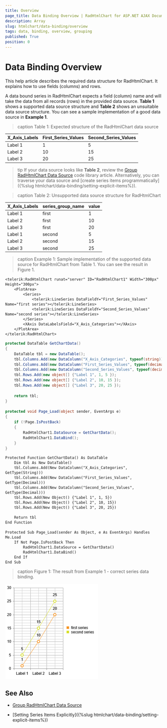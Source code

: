 ```yaml
---
title: Overview
page_title: Data Binding Overview | RadHtmlChart for ASP.NET AJAX Documentation
description: Array
slug: htmlchart/data-binding/overview
tags: data, binding, overview, grouping
published: True
position: 0
---
```


# Data Binding Overview

This help article describes the required data structure for RadHtmlChart. It explains how to use fields (columns) and rows.

A data bound series in RadHtmlChart expects a field (column) name and will take the data from all records (rows) in the provided data source. **Table 1** shows a supported data source structure and **Table 2** shows an unsuitable data source structure. You can see a sample implementation of a good data source in **Example 1**.

>caption Table 1: Expected structure of the RadHtmlChart data source

|  X_Axis_Labels  |  First_Series_Values  |  Second_Series_Values  |
| ----- | ----- | ----- |
| Label 1 | 1 | 5 |
| Label 2 | 10 | 15 |
| Label 3 | 20 | 25 |

>tip If your data source looks like **Table 2**, review the [Group RadHtmlChart Data Source](http://www.telerik.com/support/code-library/group-radhtmlchart-data-source) code library article. Alternatively, you can traverse your data source and [create series items programmatically]({%slug htmlchart/data-binding/setting-explicit-items%}).

>caption Table 2: Unsupported data source structure for RadHtmlChart

|  X_Axis_Labels  |  series_group_name  |  value  |
| ----- | ----- | ----- |
| Label 1 | first | 1 |
| Label 2 | first | 10 |
| Label 3 | first | 20 |
| Label 1 | second | 5 |
| Label 2 | second | 15 |
| Label 3 | second | 25 |

>caption Example 1: Sample implementation of the supported data source for RadHtmlChart from Table 1. You can see the result in Figure 1.

````ASP.NET
<telerik:RadHtmlChart runat="server" ID="RadHtmlChart1" Width="300px" Height="300px">
	<PlotArea>
		<Series>
			<telerik:LineSeries DataFieldY="First_Series_Values" Name="first series"></telerik:LineSeries>
			<telerik:LineSeries DataFieldY="Second_Series_Values" Name="second series"></telerik:LineSeries>
		</Series>
		<XAxis DataLabelsField="X_Axis_Categories"></XAxis>
	</PlotArea>
</telerik:RadHtmlChart>
````

````C#
protected DataTable GetChartData()
{
	DataTable tbl = new DataTable();
	tbl.Columns.Add(new DataColumn("X_Axis_Categories", typeof(string)));
	tbl.Columns.Add(new DataColumn("First_Series_Values", typeof(decimal)));
	tbl.Columns.Add(new DataColumn("Second_Series_Values", typeof(decimal)));
	tbl.Rows.Add(new object[] {"Label 1", 1, 5 });
	tbl.Rows.Add(new object[] {"Label 2", 10, 15 });
	tbl.Rows.Add(new object[] {"Label 3", 20, 25 });

	return tbl;
}

protected void Page_Load(object sender, EventArgs e)
{
	if (!Page.IsPostBack)
	{
		RadHtmlChart1.DataSource = GetChartData();
		RadHtmlChart1.DataBind();
	}
}
````
````VB
Protected Function GetChartData() As DataTable
	Dim tbl As New DataTable()
	tbl.Columns.Add(New DataColumn("X_Axis_Categories", GetType(String)))
	tbl.Columns.Add(New DataColumn("First_Series_Values", GetType(Decimal)))
	tbl.Columns.Add(New DataColumn("Second_Series_Values", GetType(Decimal)))
	tbl.Rows.Add(New Object() {"Label 1", 1, 5})
	tbl.Rows.Add(New Object() {"Label 2", 10, 15})
	tbl.Rows.Add(New Object() {"Label 3", 20, 25})

	Return tbl
End Function

Protected Sub Page_Load(sender As Object, e As EventArgs) Handles Me.Load
	If Not Page.IsPostBack Then
		RadHtmlChart1.DataSource = GetChartData()
		RadHtmlChart1.DataBind()
	End If
End Sub	
````

>caption Figure 1: The result from Example 1 - correct series data binding.

![expected results with proper data source](images/proper-datasource-result.png)

## See Also

 * [Group RadHtmlChart Data Source](http://www.telerik.com/support/code-library/group-radhtmlchart-data-source)

 * [Setting Series Items Explicitly]({%slug htmlchart/data-binding/setting-explicit-items%})
